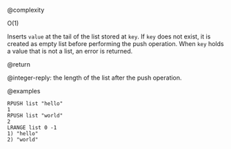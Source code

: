 @complexity

O(1)


Inserts `value` at the tail of the list stored at `key`.  If `key` does not
exist, it is created as empty list before performing the push operation.
When `key` holds a value that is not a list, an error is returned.

@return

@integer-reply: the length of the list after the push operation.

@examples

    RPUSH list "hello"
    1
    RPUSH list "world"
    2
    LRANGE list 0 -1
    1) "hello"
    2) "world"

